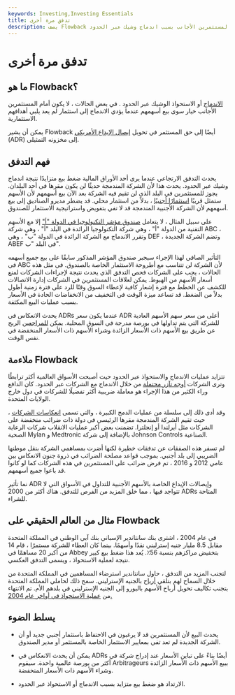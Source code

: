 ```yaml
---
keywords: Investing,Investing Essentials
title: تدفق مرة أخرى
description: يصف Flowback بيعًا للأسهم المدرجة من قبل المستثمرين الأجانب بسبب اندماج وشيك عبر الحدود.
---
```


# تدفق مرة أخرى
## ما هو Flowback؟

[الاندماج](/merger) أو الاستحواذ الوشيك عبر الحدود . في بعض الحالات ، لا يكون أمام المستثمرين الأجانب خيار سوى بيع أسهمهم عندما يؤدي الاندماج إلى استثمار لم يعد يلبي أهدافهم الاستثمارية.

يمكن أن يشير Flowback أيضًا إلى حق المستثمر في تحويل [إيصال الإيداع الأمريكي](/adr) (ADR) إلى مخزونه التمثيلي.

## فهم التدفق

يحدث التدفق الارتجاعي عندما يرى أحد الأوراق المالية ضغط بيع متزايدًا نتيجة اندماج وشيك عبر الحدود. يحدث هذا لأن الشركة المندمجة حديثًا لن يكون مقرها في أحد البلدان. يجوز للمستثمرين في البلد الذي لن تقيم فيه الشركة بعد الآن بيع أسهمهم لأن الأسهم ستمثل قريبًا [استثمارًا أجنبيًا](/foreign-investment) ، بدلاً من استثمار محلي. قد يضطر مديرو الصناديق إلى بيع أسهمهم لأن الشركة الأجنبية المندمجة قد لا تفي بتفويض واستراتيجية الاستثمار للصندوق.

على سبيل المثال ، لا يتعامل [صندوق مؤشر التكنولوجيا في الدولة "أ"](/indexfund) إلا مع الأسهم التقنية من الدولة "أ" ، وهي شركة التكنولوجيا الرائدة في البلد "أ" ، وهي شركة ABC ، وتقرر الاندماج مع الشركة الرائدة في الدولة "ب" ، وهي DEF ، وتضم الشركة الجديدة ABEF في البلد "ب".

التأثير الصافي لهذا الإجراء سيجبر صندوق المؤشر المذكور سابقًا على بيع جميع أسهمه في ABC لأن الشركة لن تتناسب مع أطروحة الاستثمار الخاصة بالصندوق. في مثل هذه الحالات ، يجب على الشركات فحص التدفق الذي يحدث نتيجة لإجراءات الشركات لمنع أسعار الأسهم من الهبوط. يمكن لعلاقات المستثمرين في الشركات إدارة الاتصالات للكشف عن الخطط مع فترة إشعار كافية لإعطاء السوق وقتًا للرد على فترة زمنية أطول بدلاً من الضغط. قد تساعد ميزة الوقت في التخفيف من الانخفاضات الحادة في الأسعار بسبب عمليات البيع المكثفة.

يحدث الانعكاس في ADRs عندما يكون سعر ADR أعلى من سعر سهم الأسهم العادية للشركة التي يتم تداولها في بورصة مدرجة في السوق المحلية. يمكن [للمراجعين](/arbitrage) الربح عن طريق بيع الأسهم ذات الأسعار الزائدة وشراء الأسهم ذات الأسعار المنخفضة في نفس الوقت.

## ملاءمة Flowback

تتزايد عمليات الاندماج والاستحواذ عبر الحدود حيث أصبحت الأسواق العالمية أكثر ترابطًا وترى الشركات [أوجه تآزر محتملة](/synergy) من خلال الاندماج مع الشركات عبر الحدود. كان الدافع وراء الكثير من هذا الإجراء هو معاملة ضريبية أكثر تفضيلًا للشركات في دول خارج الولايات المتحدة.

وقد أدى ذلك إلى سلسلة من عمليات الدمج الكبيرة ، والتي تسمى [انعكاسات الشركات](/corporateinversion) ، حيث تقيم الشركة المندمجة مقرها الرئيسي في دولة ذات ضرائب منخفضة على الشركات مثل أيرلندا أو إنجلترا. تضمنت بعض أكبر عمليات الانقلاب شركات الرعاية الصحية Mylan و Medtronic بالإضافة إلى شركة Johnson Controls الصناعية.

لم تسفر هذه الصفقات عن تدفقات خطيرة لكنها أضرت بمساهمي الشركة بنقل موطنها الضريبي إلى بلد أجنبي. بموجب قواعد مصلحة الضرائب في ذروة جنون الانعكاس بين عامي 2012 و 2016 ، تم فرض ضرائب على المستثمرين في هذه الشركات كما لو كانوا قد باعوا جميع أسهمهم.

نما تأثير ADR وإيصالات الإيداع الخاصة بالأسهم الأجنبية للتداول في الأسواق التي لا تتواجد فيها ، مما خلق المزيد من الفرص للتدفق. هناك أكثر من 2000 ADRs المتاحة للشراء.

## مثال من العالم الحقيقي على Flowback

في عام 2004 ، اشترى بنك سانتاندير الإسباني بنك آبي الوطني في المملكة المتحدة مقابل 8.5 مليار جنيه إسترليني نقدًا وأسهمًا. بينما كان العطاء للشركة مستمرًا ، قام 14 من أكبر 20 مساهمًا في Abbey بتخفيض مراكزهم بنسبة 56٪. يُعد هذا ضغط بيع كبير نتيجة لعملية الاستحواذ ، ويسمى التدفق العكسي.

لتجنب المزيد من التدفق ، حاول سانتاندير استرضاء المساهمين في المملكة المتحدة من خلال السماح لهم بتلقي [أرباح](/dividend) بالجنيه الإسترليني. سمح ذلك لحاملي المملكة المتحدة بتجنب تكاليف تحويل أرباح الأسهم باليورو إلى الجنيه الإسترليني في بلدهم الأم. تم الانتهاء من [عملية الاستحواذ في أواخر عام 2004.](/acquisition)

## يسلط الضوء

- يحدث البيع لأن المستثمرين قد لا يرغبون في الاحتفاظ باستثمار أجنبي جديد أو أن الشركة الجديدة لم تعد تفي بمعايير الاستثمار الخاصة بالمستثمر أو مدير الصندوق.

- يمكن أن يحدث الانعكاس في ADRs أيضًا بناءً على تباين الأسعار عند إدراج شركة في أكثر من بورصة عالمية واحدة. سيقوم Arbitrageurs ببيع الأسهم ذات الأسعار الزائدة وشراء الأسهم ذات الأسعار المنخفضة.

- الارتداد هو ضغط بيع متزايد بسبب الاندماج أو الاستحواذ عبر الحدود.

